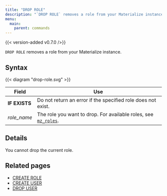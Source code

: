 ```yaml
---
title: "DROP ROLE"
description: "`DROP ROLE` removes a role from your Materialize instance."
menu:
  main:
    parent: commands
---
```


{{< version-added v0.7.0 />}}

`DROP ROLE` removes a role from your Materialize instance.

## Syntax

{{< diagram "drop-role.svg" >}}

Field | Use
------|-----
**IF EXISTS** | Do not return an error if the specified role does not exist.
_role_name_ | The role you want to drop. For available roles, see [`mz_roles`](../system-catalog#mz_roles).

## Details

You cannot drop the current role.

## Related pages

- [CREATE ROLE](../create-role)
- [CREATE USER](../create-user)
- [DROP USER](../drop-user)
